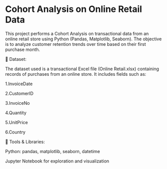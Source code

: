 # Cohort Analysis on Online Retail Data
This project performs a Cohort Analysis on transactional data from an online retail store using Python (Pandas, Matplotlib, Seaborn). The objective is to analyze customer retention trends over time based on their first purchase month.

📂 Dataset:

The dataset used is a transactional Excel file (Online Retail.xlsx) containing records of purchases from an online store. It includes fields such as:

1.InvoiceDate

2.CustomerID

3.InvoiceNo

4.Quantity

5.UnitPrice

6.Country

🔧 Tools & Libraries:

Python: pandas, matplotlib, seaborn, datetime

Jupyter Notebook for exploration and visualization
